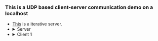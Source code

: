 ### This is a UDP based client-server communication demo on a localhost

- [This](https://github.com/ShubhamKumatole/Network-Programming-Lab/blob/main/Echo%20Server%20and%20Client%20using%20UDP/echoServerUDP.c) is a iterative server. 
- <details><summary>Server</summary>
    <img src="https://github.com/ShubhamKumatole/Network-Programming-Lab/blob/main/Echo%20Server%20and%20Client%20using%20UDP/UDP%20server.png" />
  </details>
- <details><summary>Client 1</summary>
    <img src="https://github.com/ShubhamKumatole/Network-Programming-Lab/blob/main/Echo%20Server%20and%20Client%20using%20UDP/UDP%20client.png" />
  </details>

